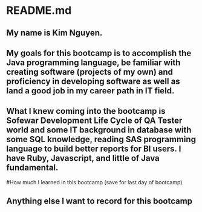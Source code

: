 # README.md

## My name is Kim Nguyen.

## My goals for this bootcamp is to accomplish the Java programming language, be familiar with creating software (projects of my own) and proficiency in developing software as well as land a good job in my career path in IT field.

## What I knew coming into the bootcamp is Sofewar Development Life Cycle of QA Tester world and some IT background in database with some SQL knowledge, reading SAS programming language to build better reports for BI users. I have Ruby, Javascript, and little of Java fundamental.

#How much I learned in this bootcamp (save for last day of bootcamp)

## Anything else I want to record for this bootcamp
